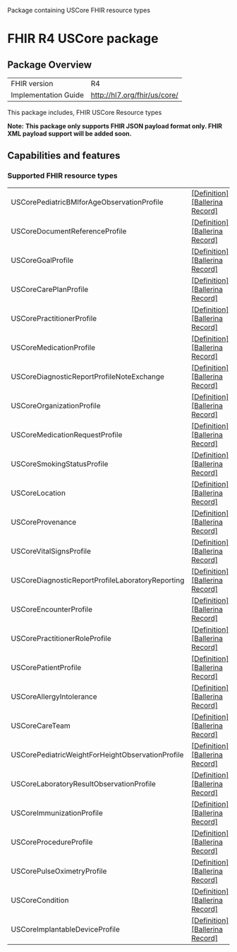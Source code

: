 Package containing USCore FHIR resource types

# FHIR R4 USCore package

## Package Overview

|                      |                      |
|----------------------|----------------------|
| FHIR version         | R4                   |
| Implementation Guide | http://hl7.org/fhir/us/core/               |

This package includes, FHIR USCore Resource types

**Note:**
**This package only supports FHIR JSON payload format only. FHIR XML payload support will be added soon.**

## Capabilities and features

### Supported FHIR resource types

|                  |                                             |
|------------------|---------------------------------------------|
| USCorePediatricBMIforAgeObservationProfile | [[Definition]][s1] [[Ballerina Record]][m1] |
| USCoreDocumentReferenceProfile | [[Definition]][s2] [[Ballerina Record]][m2] |
| USCoreGoalProfile | [[Definition]][s3] [[Ballerina Record]][m3] |
| USCoreCarePlanProfile | [[Definition]][s4] [[Ballerina Record]][m4] |
| USCorePractitionerProfile | [[Definition]][s5] [[Ballerina Record]][m5] |
| USCoreMedicationProfile | [[Definition]][s6] [[Ballerina Record]][m6] |
| USCoreDiagnosticReportProfileNoteExchange | [[Definition]][s7] [[Ballerina Record]][m7] |
| USCoreOrganizationProfile | [[Definition]][s8] [[Ballerina Record]][m8] |
| USCoreMedicationRequestProfile | [[Definition]][s9] [[Ballerina Record]][m9] |
| USCoreSmokingStatusProfile | [[Definition]][s10] [[Ballerina Record]][m10] |
| USCoreLocation | [[Definition]][s11] [[Ballerina Record]][m11] |
| USCoreProvenance | [[Definition]][s12] [[Ballerina Record]][m12] |
| USCoreVitalSignsProfile | [[Definition]][s13] [[Ballerina Record]][m13] |
| USCoreDiagnosticReportProfileLaboratoryReporting | [[Definition]][s14] [[Ballerina Record]][m14] |
| USCoreEncounterProfile | [[Definition]][s15] [[Ballerina Record]][m15] |
| USCorePractitionerRoleProfile | [[Definition]][s16] [[Ballerina Record]][m16] |
| USCorePatientProfile | [[Definition]][s17] [[Ballerina Record]][m17] |
| USCoreAllergyIntolerance | [[Definition]][s18] [[Ballerina Record]][m18] |
| USCoreCareTeam | [[Definition]][s19] [[Ballerina Record]][m19] |
| USCorePediatricWeightForHeightObservationProfile | [[Definition]][s20] [[Ballerina Record]][m20] |
| USCoreLaboratoryResultObservationProfile | [[Definition]][s21] [[Ballerina Record]][m21] |
| USCoreImmunizationProfile | [[Definition]][s22] [[Ballerina Record]][m22] |
| USCoreProcedureProfile | [[Definition]][s23] [[Ballerina Record]][m23] |
| USCorePulseOximetryProfile | [[Definition]][s24] [[Ballerina Record]][m24] |
| USCoreCondition | [[Definition]][s25] [[Ballerina Record]][m25] |
| USCoreImplantableDeviceProfile | [[Definition]][s26] [[Ballerina Record]][m26] |

[m1]: https://lib.ballerina.io/ballerinax/health.fhir.r4.uscore501/1.0.5#USCorePediatricBMIforAgeObservationProfile
[m2]: https://lib.ballerina.io/ballerinax/health.fhir.r4.uscore501/1.0.5#USCoreDocumentReferenceProfile
[m3]: https://lib.ballerina.io/ballerinax/health.fhir.r4.uscore501/1.0.5#USCoreGoalProfile
[m4]: https://lib.ballerina.io/ballerinax/health.fhir.r4.uscore501/1.0.5#USCoreCarePlanProfile
[m5]: https://lib.ballerina.io/ballerinax/health.fhir.r4.uscore501/1.0.5#USCorePractitionerProfile
[m6]: https://lib.ballerina.io/ballerinax/health.fhir.r4.uscore501/1.0.5#USCoreMedicationProfile
[m7]: https://lib.ballerina.io/ballerinax/health.fhir.r4.uscore501/1.0.5#USCoreDiagnosticReportProfileNoteExchange
[m8]: https://lib.ballerina.io/ballerinax/health.fhir.r4.uscore501/1.0.5#USCoreOrganizationProfile
[m9]: https://lib.ballerina.io/ballerinax/health.fhir.r4.uscore501/1.0.5#USCoreMedicationRequestProfile
[m10]: https://lib.ballerina.io/ballerinax/health.fhir.r4.uscore501/1.0.5#USCoreSmokingStatusProfile
[m11]: https://lib.ballerina.io/ballerinax/health.fhir.r4.uscore501/1.0.5#USCoreLocation
[m12]: https://lib.ballerina.io/ballerinax/health.fhir.r4.uscore501/1.0.5#USCoreProvenance
[m13]: https://lib.ballerina.io/ballerinax/health.fhir.r4.uscore501/1.0.5#USCoreVitalSignsProfile
[m14]: https://lib.ballerina.io/ballerinax/health.fhir.r4.uscore501/1.0.5#USCoreDiagnosticReportProfileLaboratoryReporting
[m15]: https://lib.ballerina.io/ballerinax/health.fhir.r4.uscore501/1.0.5#USCoreEncounterProfile
[m16]: https://lib.ballerina.io/ballerinax/health.fhir.r4.uscore501/1.0.5#USCorePractitionerRoleProfile
[m17]: https://lib.ballerina.io/ballerinax/health.fhir.r4.uscore501/1.0.5#USCorePatientProfile
[m18]: https://lib.ballerina.io/ballerinax/health.fhir.r4.uscore501/1.0.5#USCoreAllergyIntolerance
[m19]: https://lib.ballerina.io/ballerinax/health.fhir.r4.uscore501/1.0.5#USCoreCareTeam
[m20]: https://lib.ballerina.io/ballerinax/health.fhir.r4.uscore501/1.0.5#USCorePediatricWeightForHeightObservationProfile
[m21]: https://lib.ballerina.io/ballerinax/health.fhir.r4.uscore501/1.0.5#USCoreLaboratoryResultObservationProfile
[m22]: https://lib.ballerina.io/ballerinax/health.fhir.r4.uscore501/1.0.5#USCoreImmunizationProfile
[m23]: https://lib.ballerina.io/ballerinax/health.fhir.r4.uscore501/1.0.5#USCoreProcedureProfile
[m24]: https://lib.ballerina.io/ballerinax/health.fhir.r4.uscore501/1.0.5#USCorePulseOximetryProfile
[m25]: https://lib.ballerina.io/ballerinax/health.fhir.r4.uscore501/1.0.5#USCoreCondition
[m26]: https://lib.ballerina.io/ballerinax/health.fhir.r4.uscore501/1.0.5#USCoreImplantableDeviceProfile

[s1]: http://hl7.org/fhir/us/core/StructureDefinition/pediatric-bmi-for-age
[s2]: http://hl7.org/fhir/us/core/StructureDefinition/us-core-documentreference
[s3]: http://hl7.org/fhir/us/core/StructureDefinition/us-core-goal
[s4]: http://hl7.org/fhir/us/core/StructureDefinition/us-core-careplan
[s5]: http://hl7.org/fhir/us/core/StructureDefinition/us-core-practitioner
[s6]: http://hl7.org/fhir/us/core/StructureDefinition/us-core-medication
[s7]: http://hl7.org/fhir/us/core/StructureDefinition/us-core-diagnosticreport-note
[s8]: http://hl7.org/fhir/us/core/StructureDefinition/us-core-organization
[s9]: http://hl7.org/fhir/us/core/StructureDefinition/us-core-medicationrequest
[s10]: http://hl7.org/fhir/us/core/StructureDefinition/us-core-smokingstatus
[s11]: http://hl7.org/fhir/us/core/StructureDefinition/us-core-location
[s12]: http://hl7.org/fhir/us/core/StructureDefinition/us-core-provenance
[s13]: http://hl7.org/fhir/us/core/StructureDefinition/us-core-vital-signs
[s14]: http://hl7.org/fhir/us/core/StructureDefinition/us-core-diagnosticreport-lab
[s15]: http://hl7.org/fhir/us/core/StructureDefinition/us-core-encounter
[s16]: http://hl7.org/fhir/us/core/StructureDefinition/us-core-practitionerrole
[s17]: http://hl7.org/fhir/us/core/StructureDefinition/us-core-patient
[s18]: http://hl7.org/fhir/us/core/StructureDefinition/us-core-allergyintolerance
[s19]: http://hl7.org/fhir/us/core/StructureDefinition/us-core-careteam
[s20]: http://hl7.org/fhir/us/core/StructureDefinition/pediatric-weight-for-height
[s21]: http://hl7.org/fhir/us/core/StructureDefinition/us-core-observation-lab
[s22]: http://hl7.org/fhir/us/core/StructureDefinition/us-core-immunization
[s23]: http://hl7.org/fhir/us/core/StructureDefinition/us-core-procedure
[s24]: http://hl7.org/fhir/us/core/StructureDefinition/us-core-pulse-oximetry
[s25]: http://hl7.org/fhir/us/core/StructureDefinition/us-core-condition
[s26]: http://hl7.org/fhir/us/core/StructureDefinition/us-core-implantable-device
